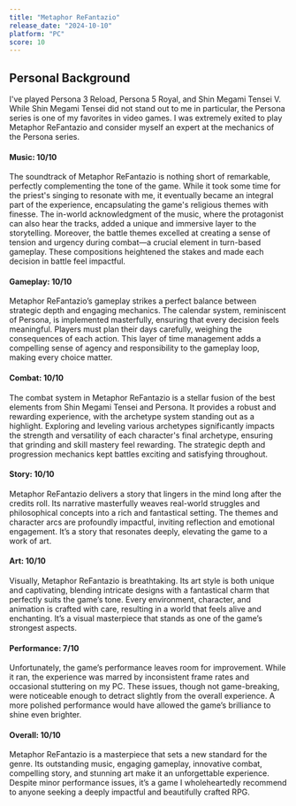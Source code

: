 ```yaml
---
title: "Metaphor ReFantazio"
release_date: "2024-10-10"
platform: "PC"
score: 10
---
```


## Personal Background

I've played Persona 3 Reload, Persona 5 Royal, and Shin Megami Tensei V. While Shin Megami Tensei did not stand out to me in particular, the Persona series is one of my favorites in video games. I was extremely exited to play Metaphor ReFantazio and consider myself an expert at the mechanics of the Persona series.

#### Music: 10/10

The soundtrack of Metaphor ReFantazio is nothing short of remarkable, perfectly complementing the tone of the game. While it took some time for the priest's singing to resonate with me, it eventually became an integral part of the experience, encapsulating the game's religious themes with finesse. The in-world acknowledgment of the music, where the protagonist can also hear the tracks, added a unique and immersive layer to the storytelling. Moreover, the battle themes excelled at creating a sense of tension and urgency during combat—a crucial element in turn-based gameplay. These compositions heightened the stakes and made each decision in battle feel impactful.

#### Gameplay: 10/10

Metaphor ReFantazio’s gameplay strikes a perfect balance between strategic depth and engaging mechanics. The calendar system, reminiscent of Persona, is implemented masterfully, ensuring that every decision feels meaningful. Players must plan their days carefully, weighing the consequences of each action. This layer of time management adds a compelling sense of agency and responsibility to the gameplay loop, making every choice matter.

#### Combat: 10/10

The combat system in Metaphor ReFantazio is a stellar fusion of the best elements from Shin Megami Tensei and Persona. It provides a robust and rewarding experience, with the archetype system standing out as a highlight. Exploring and leveling various archetypes significantly impacts the strength and versatility of each character's final archetype, ensuring that grinding and skill mastery feel rewarding. The strategic depth and progression mechanics kept battles exciting and satisfying throughout.

#### Story: 10/10

Metaphor ReFantazio delivers a story that lingers in the mind long after the credits roll. Its narrative masterfully weaves real-world struggles and philosophical concepts into a rich and fantastical setting. The themes and character arcs are profoundly impactful, inviting reflection and emotional engagement. It’s a story that resonates deeply, elevating the game to a work of art.

#### Art: 10/10

Visually, Metaphor ReFantazio is breathtaking. Its art style is both unique and captivating, blending intricate designs with a fantastical charm that perfectly suits the game’s tone. Every environment, character, and animation is crafted with care, resulting in a world that feels alive and enchanting. It’s a visual masterpiece that stands as one of the game’s strongest aspects.

#### Performance: 7/10

Unfortunately, the game’s performance leaves room for improvement. While it ran, the experience was marred by inconsistent frame rates and occasional stuttering on my PC. These issues, though not game-breaking, were noticeable enough to detract slightly from the overall experience. A more polished performance would have allowed the game’s brilliance to shine even brighter.

#### Overall: 10/10

Metaphor ReFantazio is a masterpiece that sets a new standard for the genre. Its outstanding music, engaging gameplay, innovative combat, compelling story, and stunning art make it an unforgettable experience. Despite minor performance issues, it’s a game I wholeheartedly recommend to anyone seeking a deeply impactful and beautifully crafted RPG.
